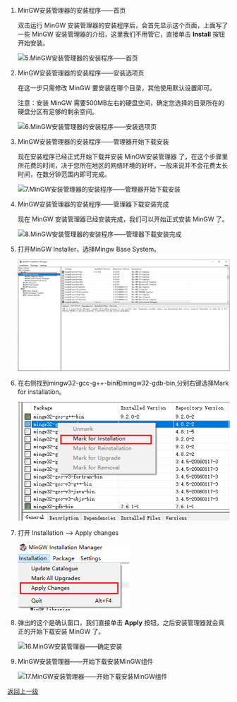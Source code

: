 1. MinGW安装管理器的安装程序——首页

	双击运行 MinGW 安装管理器的安装程序后，会首先显示这个页面，上面写了一些 MinGW 安装管理器的介绍，这里我们不用管它，直接单击 **Install** 按钮开始安装。

	![5.MinGW安装管理器的安装程序——首页](https://imgconvert.csdnimg.cn/aHR0cDovL2ltZy5yc3JlbGFuZC5uZXQvMzQ0LzM0NF81LnBuZw?x-oss-process=image/format,png)

2. MinGW安装管理器的安装程序——安装选项页

	在这一步只需修改 MinGW 要安装在哪个目录，其他使用默认设置即可。

	注意：安装 MinGW 需要500MB左右的硬盘空间，确定您选择的目录所在的硬盘分区有足够的剩余空间。

	![6.MinGW安装管理器的安装程序——安装选项页](https://imgconvert.csdnimg.cn/aHR0cDovL2ltZy5yc3JlbGFuZC5uZXQvMzQ0LzM0NF82LnBuZw?x-oss-process=image/format,png)

3. MinGW安装管理器的安装程序——管理器开始下载安装

	现在安装程序已经正式开始下载并安装 MinGW安装管理器 了，在这个步骤里所花费的时间，决于您所在地区的网络环境的好坏，一般来说并不会花费太长时间，在数分钟范围内即可完成。

	![7.MinGW安装管理器的安装程序——管理器开始下载安装](https://imgconvert.csdnimg.cn/aHR0cDovL2ltZy5yc3JlbGFuZC5uZXQvMzQ0LzM0NF83LnBuZw?x-oss-process=image/format,png)

4. MinGW安装管理器的安装程序——管理器下载安装完成

	现在 MinGW 安装管理器已经安装完成，我们可以开始正式安装 MinGW 了。

	![8.MinGW安装管理器的安装程序——管理器下载安装完成](https://imgconvert.csdnimg.cn/aHR0cDovL2ltZy5yc3JlbGFuZC5uZXQvMzQ0LzM0NF84LnBuZw?x-oss-process=image/format,png)

5. 打开MinGW Installer，选择Mingw Base System。

	![](https://raw.githubusercontent.com/BenjiaH/cloudimg/master/data/20200830214951.png)

6. 在右侧找到mingw32-gcc-g++-bin和mingw32-gdb-bin,分别右键选择Mark for installation。

	![](https://raw.githubusercontent.com/BenjiaH/cloudimg/master/data/20200830215324.png)

7. 打开 Installation --> Apply changes

	![](https://raw.githubusercontent.com/BenjiaH/cloudimg/master/data/20200830215426.png)

8. 弹出的这个是确认窗口，我们直接单击 **Apply** 按钮，之后安装管理器就会真正的开始下载安装 MinGW 了。

	![16.MinGW安装管理器——确定安装](https://imgconvert.csdnimg.cn/aHR0cDovL2ltZy5yc3JlbGFuZC5uZXQvMzQ0LzM0NF8xNi5wbmc?x-oss-process=image/format,png)

9. MinGW安装管理器——开始下载安装MinGW组件

	![17.MinGW安装管理器——开始下载安装MinGW组件](https://imgconvert.csdnimg.cn/aHR0cDovL2ltZy5yc3JlbGFuZC5uZXQvMzQ0LzM0NF8xNy5wbmc?x-oss-process=image/format,png)

[返回上一级](README.md)